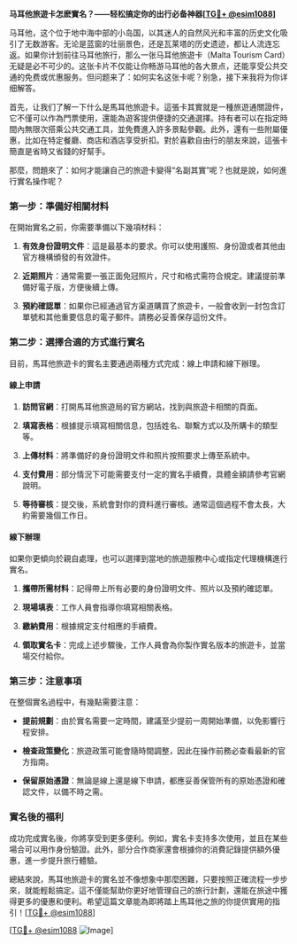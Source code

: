 **马耳他旅遊卡怎麽實名？——轻松搞定你的出行必备神器[[TG💪+ @esim1088](https://t.me/s/esim1088)]**

马耳他，这个位于地中海中部的小岛国，以其迷人的自然风光和丰富的历史文化吸引了无数游客。无论是蓝窗的壮丽景色，还是瓦莱塔的历史遗迹，都让人流连忘返。如果你计划前往马耳他旅行，那么一张马耳他旅遊卡（Malta Tourism Card）无疑是必不可少的。这张卡片不仅能让你畅游马耳他的各大景点，还能享受公共交通的免费或优惠服务。但问题来了：如何实名这张卡呢？别急，接下来我将为你详细解答。

首先，让我们了解一下什么是馬耳他旅遊卡。這張卡其實就是一種旅遊通關證件，它不僅可以作為門票使用，還能為遊客提供便捷的交通選擇。持有者可以在指定時間內無限次搭乘公共交通工具，並免費進入許多景點參觀。此外，還有一些附屬優惠，比如在特定餐廳、商店和酒店享受折扣。對於喜歡自由行的朋友來說，這張卡簡直是省時又省錢的好幫手。

那麼，問題來了：如何才能讓自己的旅遊卡變得“名副其實”呢？也就是說，如何進行實名操作呢？

### 第一步：準備好相關材料

在開始實名之前，你需要準備以下幾項材料：

1. **有效身份證明文件**：這是最基本的要求。你可以使用護照、身份證或者其他由官方機構頒發的有效證件。
   
2. **近期照片**：通常需要一張正面免冠照片，尺寸和格式需符合規定。建議提前準備好電子版，方便後續上傳。

3. **預約確認單**：如果你已經通過官方渠道購買了旅遊卡，一般會收到一封包含訂單號和其他重要信息的電子郵件。請務必妥善保存這份文件。

### 第二步：選擇合適的方式進行實名

目前，馬耳他旅遊卡的實名主要通過兩種方式完成：線上申請和線下辦理。

#### 線上申請

1. **訪問官網**：打開馬耳他旅遊局的官方網站，找到與旅遊卡相關的頁面。
   
2. **填寫表格**：根據提示填寫相關信息，包括姓名、聯繫方式以及所購卡的類型等。

3. **上傳材料**：將準備好的身份證明文件和照片按照要求上傳至系統中。

4. **支付費用**：部分情況下可能需要支付一定的實名手續費，具體金額請參考官網說明。

5. **等待審核**：提交後，系統會對你的資料進行審核。通常這個過程不會太長，大約需要幾個工作日。

#### 線下辦理

如果你更傾向於親自處理，也可以選擇到當地的旅遊服務中心或指定代理機構進行實名。

1. **攜帶所需材料**：記得帶上所有必要的身份證明文件、照片以及預約確認單。

2. **現場填表**：工作人員會指導你填寫相關表格。

3. **繳納費用**：根據規定支付相應的手續費。

4. **領取實名卡**：完成上述步驟後，工作人員會為你製作實名版本的旅遊卡，並當場交付給你。

### 第三步：注意事項

在整個實名過程中，有幾點需要注意：

- **提前規劃**：由於實名需要一定時間，建議至少提前一周開始準備，以免影響行程安排。
  
- **檢查政策變化**：旅遊政策可能會隨時間調整，因此在操作前務必查看最新的官方指南。

- **保留原始憑證**：無論是線上還是線下申請，都應妥善保管所有的原始憑證和確認文件，以備不時之需。

### 實名後的福利

成功完成實名後，你將享受到更多便利。例如，實名卡支持多次使用，並且在某些場合可以用作身份驗證。此外，部分合作商家還會根據你的消費記錄提供額外優惠，進一步提升旅行體驗。

總結來說，馬耳他旅遊卡的實名並不像想象中那麼困難，只要按照正確流程一步步來，就能輕鬆搞定。這不僅能幫助你更好地管理自己的旅行計劃，還能在旅途中獲得更多的優惠和便利。希望這篇文章能為即將踏上馬耳他之旅的你提供實用的指引！[[TG💪+ @esim1088](https://t.me/s/esim1088)]

[[TG💪+ @esim1088](https://t.me/s/esim1088) ![Image](https://i.postimg.cc/4NQfJmqS/Snipaste-2025-05-13-00-14-12.png)]